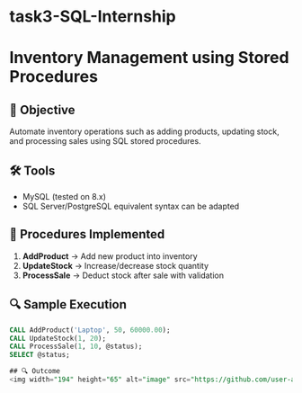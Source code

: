 # task3-SQL-Internship

# Inventory Management using Stored Procedures

## 📌 Objective
Automate inventory operations such as adding products, updating stock, and processing sales using SQL stored procedures.

## 🛠️ Tools
- MySQL (tested on 8.x)
- SQL Server/PostgreSQL equivalent syntax can be adapted

## 🚀 Procedures Implemented
1. **AddProduct** → Add new product into inventory  
2. **UpdateStock** → Increase/decrease stock quantity  
3. **ProcessSale** → Deduct stock after sale with validation  

## 🔍 Sample Execution
```sql
CALL AddProduct('Laptop', 50, 60000.00);
CALL UpdateStock(1, 20);
CALL ProcessSale(1, 10, @status);
SELECT @status;

## 🔍 Outcome
<img width="194" height="65" alt="image" src="https://github.com/user-attachments/assets/52b0a01a-59d3-4ed0-ab19-f9ccb8241e79" />
